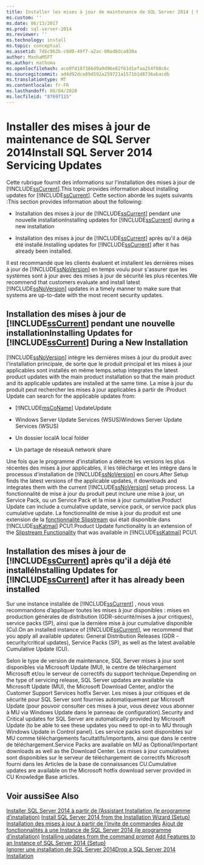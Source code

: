 ```yaml
---
title: Installer les mises à jour de maintenance de SQL Server 2014 | Microsoft Docs
ms.custom: ''
ms.date: 06/13/2017
ms.prod: sql-server-2014
ms.reviewer: ''
ms.technology: install
ms.topic: conceptual
ms.assetid: 7d6c962b-c8d0-49f7-a2ac-00ad8dca930a
author: MashaMSFT
ms.author: mathoma
ms.openlocfilehash: ace0fd187386d9a9d96e82f61d1efaa254f08c6c
ms.sourcegitcommit: ad4d92dce894592a259721a1571b1d8736abacdb
ms.translationtype: MT
ms.contentlocale: fr-FR
ms.lasthandoff: 08/04/2020
ms.locfileid: "87697115"
---
```

# <a name="install-sql-server-2014-servicing-updates"></a><span data-ttu-id="7bed7-102">Installer des mises à jour de maintenance de SQL Server 2014</span><span class="sxs-lookup"><span data-stu-id="7bed7-102">Install SQL Server 2014 Servicing Updates</span></span>
  <span data-ttu-id="7bed7-103">Cette rubrique fournit des informations sur l'installation des mises à jour de [!INCLUDE[ssCurrent](../../includes/sscurrent-md.md)].</span><span class="sxs-lookup"><span data-stu-id="7bed7-103">This topic provides information about installing updates for [!INCLUDE[ssCurrent](../../includes/sscurrent-md.md)].</span></span> <span data-ttu-id="7bed7-104">Cette section aborde les sujets suivants :</span><span class="sxs-lookup"><span data-stu-id="7bed7-104">This section provides information about the following:</span></span>  
  
-   <span data-ttu-id="7bed7-105">Installation des mises à jour de [!INCLUDE[ssCurrent](../../includes/sscurrent-md.md)] pendant une nouvelle installation</span><span class="sxs-lookup"><span data-stu-id="7bed7-105">Installing updates for [!INCLUDE[ssCurrent](../../includes/sscurrent-md.md)] during a new installation</span></span>  
  
-   <span data-ttu-id="7bed7-106">Installation des mises à jour de [!INCLUDE[ssCurrent](../../includes/sscurrent-md.md)] après qu'il a déjà été installé.</span><span class="sxs-lookup"><span data-stu-id="7bed7-106">Installing updates for [!INCLUDE[ssCurrent](../../includes/sscurrent-md.md)] after it has already been installed.</span></span>  
  
 <span data-ttu-id="7bed7-107">Il est recommandé que les clients évaluent et installent les dernières mises à jour de [!INCLUDE[ssNoVersion](../../includes/ssnoversion-md.md)] en temps voulu pour s'assurer que les systèmes sont à jour avec des mises à jour de sécurité les plus récentes.</span><span class="sxs-lookup"><span data-stu-id="7bed7-107">We recommend that customers evaluate and install latest [!INCLUDE[ssNoVersion](../../includes/ssnoversion-md.md)] updates in a timely manner to make sure that systems are up-to-date with the most recent security updates.</span></span>  
  
## <a name="installing-updates-for-sscurrent-during-a-new-installation"></a><span data-ttu-id="7bed7-108">Installation des mises à jour de [!INCLUDE[ssCurrent](../../includes/sscurrent-md.md)] pendant une nouvelle installation</span><span class="sxs-lookup"><span data-stu-id="7bed7-108">Installing Updates for [!INCLUDE[ssCurrent](../../includes/sscurrent-md.md)] During a New Installation</span></span>  
 [!INCLUDE[ssNoVersion](../../includes/ssnoversion-md.md)] <span data-ttu-id="7bed7-109">intègre les dernières mises à jour du produit avec l'installation principale, de sorte que le produit principal et les mises à jour applicables sont installés en même temps.</span><span class="sxs-lookup"><span data-stu-id="7bed7-109">setup integrates the latest product updates with the main product installation so that the main product and its applicable updates are installed at the same time.</span></span> <span data-ttu-id="7bed7-110">La mise à jour du produit peut rechercher les mises à jour applicables à partir de :</span><span class="sxs-lookup"><span data-stu-id="7bed7-110">Product Update can search for the applicable updates from:</span></span>  
  
-   [!INCLUDE[msCoName](../../includes/msconame-md.md)] <span data-ttu-id="7bed7-111">Update</span><span class="sxs-lookup"><span data-stu-id="7bed7-111">Update</span></span>  
  
-   <span data-ttu-id="7bed7-112">Windows Server Update Services (WSUS)</span><span class="sxs-lookup"><span data-stu-id="7bed7-112">Windows Server Update Services (WSUS)</span></span>  
  
-   <span data-ttu-id="7bed7-113">Un dossier local</span><span class="sxs-lookup"><span data-stu-id="7bed7-113">A local folder</span></span>  
  
-   <span data-ttu-id="7bed7-114">Un partage de réseau</span><span class="sxs-lookup"><span data-stu-id="7bed7-114">A network share</span></span>  
  
 <span data-ttu-id="7bed7-115">Une fois que le programme d'installation a détecté les versions les plus récentes des mises à jour applicables, il les télécharge et les intègre dans le processus d'installation de [!INCLUDE[ssNoVersion](../../includes/ssnoversion-md.md)] en cours.</span><span class="sxs-lookup"><span data-stu-id="7bed7-115">After Setup finds the latest versions of the applicable updates, it downloads and integrates them with the current [!INCLUDE[ssNoVersion](../../includes/ssnoversion-md.md)] setup process.</span></span> <span data-ttu-id="7bed7-116">La fonctionnalité de mise à jour du produit peut inclure une mise à jour, un Service Pack, ou un Service Pack et la mise à jour cumulative.</span><span class="sxs-lookup"><span data-stu-id="7bed7-116">Product Update can include a cumulative update, service pack, or service pack plus cumulative update.</span></span> <span data-ttu-id="7bed7-117">La fonctionnalité de mise à jour du produit est une extension de la [fonctionnalité Slipstream](https://go.microsoft.com/fwlink/?LinkId=219945) qui était disponible dans [!INCLUDE[ssKatmai](../../includes/sskatmai-md.md)] PCU1.</span><span class="sxs-lookup"><span data-stu-id="7bed7-117">Product Update functionality is an extension of the [Slipstream Functionality](https://go.microsoft.com/fwlink/?LinkId=219945) that was available in [!INCLUDE[ssKatmai](../../includes/sskatmai-md.md)] PCU1.</span></span>  
  
## <a name="installing-updates-for-sscurrent-after-it-has-already-been-installed"></a><span data-ttu-id="7bed7-118">Installation des mises à jour de [!INCLUDE[ssCurrent](../../includes/sscurrent-md.md)] après qu'il a déjà été installé</span><span class="sxs-lookup"><span data-stu-id="7bed7-118">Installing Updates for [!INCLUDE[ssCurrent](../../includes/sscurrent-md.md)] after it has already been installed</span></span>  
 <span data-ttu-id="7bed7-119">Sur une instance installée de [!INCLUDE[ssCurrent](../../includes/sscurrent-md.md)] , nous vous recommandons d’appliquer toutes les mises à jour disponibles : mises en production générales de distribution (GDR-sécurité/mises à jour critiques), service packs (SP), ainsi que la dernière mise à jour cumulative disponible (Cu).</span><span class="sxs-lookup"><span data-stu-id="7bed7-119">On an installed instance of [!INCLUDE[ssCurrent](../../includes/sscurrent-md.md)], we recommend that you apply all available updates: General Distribution Releases (GDR - security/critical updates), Service Packs (SP), as well as the latest available Cumulative Update (CU).</span></span>  
  
 <span data-ttu-id="7bed7-120">Selon le type de version de maintenance, SQL Server mises à jour sont disponibles via Microsoft Update (MU), le centre de téléchargement Microsoft et/ou le serveur de correctifs du support technique.</span><span class="sxs-lookup"><span data-stu-id="7bed7-120">Depending on the type of servicing release, SQL Server updates are available via Microsoft Update (MU), the Microsoft Download Center, and/or the Customer Support Services hotfix Server.</span></span> <span data-ttu-id="7bed7-121">Les mises à jour critiques et de sécurité pour SQL Server sont fournies automatiquement par Microsoft Update (pour pouvoir consulter ces mises à jour, vous devez vous abonner à MU via Windows Update dans le panneau de configuration).</span><span class="sxs-lookup"><span data-stu-id="7bed7-121">Security and Critical updates for SQL Server are automatically provided by Microsoft Update (to be able to see these updates you need to opt-in to MU through Windows Update in Control panel).</span></span> <span data-ttu-id="7bed7-122">Les service packs sont disponibles sur MU comme téléchargements facultatifs/importants, ainsi que dans le centre de téléchargement.</span><span class="sxs-lookup"><span data-stu-id="7bed7-122">Service Packs are available on MU as Optional/Important downloads as well as the Download Center.</span></span> <span data-ttu-id="7bed7-123">Les mises à jour cumulatives sont disponibles sur le serveur de téléchargement de correctifs Microsoft fourni dans les Articles de la base de connaissances CU.</span><span class="sxs-lookup"><span data-stu-id="7bed7-123">Cumulative updates are available on the Microsoft hotfix download server provided in CU Knowledge Base articles.</span></span>  
  
## <a name="see-also"></a><span data-ttu-id="7bed7-124">Voir aussi</span><span class="sxs-lookup"><span data-stu-id="7bed7-124">See Also</span></span>  
 <span data-ttu-id="7bed7-125">[Installer SQL Server 2014 à partir de l’Assistant Installation &#40;le programme d’installation&#41;](install-sql-server-from-the-installation-wizard-setup.md) </span><span class="sxs-lookup"><span data-stu-id="7bed7-125">[Install SQL Server 2014 from the Installation Wizard &#40;Setup&#41;](install-sql-server-from-the-installation-wizard-setup.md) </span></span>  
 <span data-ttu-id="7bed7-126">[Installation des mises à jour à partir de l’invite de commandes](installing-updates-from-the-command-prompt.md) [Ajout de fonctionnalités à une Instance de SQL Server 2014 &#40;le programme d’installation&#41;](add-features-to-an-instance-of-sql-server-setup.md) </span><span class="sxs-lookup"><span data-stu-id="7bed7-126">[Installing updates from the command prompt](installing-updates-from-the-command-prompt.md) [Add Features to an Instance of SQL Server 2014 &#40;Setup&#41;](add-features-to-an-instance-of-sql-server-setup.md) </span></span>  
 [<span data-ttu-id="7bed7-127">Ignorer une installation de SQL Server 2014</span><span class="sxs-lookup"><span data-stu-id="7bed7-127">Drop a SQL Server 2014 Installation</span></span>](repair-a-failed-sql-server-installation.md)  
  
  
